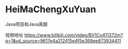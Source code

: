 # HeiMaChengXuYuan
Java项目和Java真题

视频地址
https://www.bilibili.com/video/BV1Cv411372m?p=1&vd_source=9617e4a212415e4f5e368ee873934411
